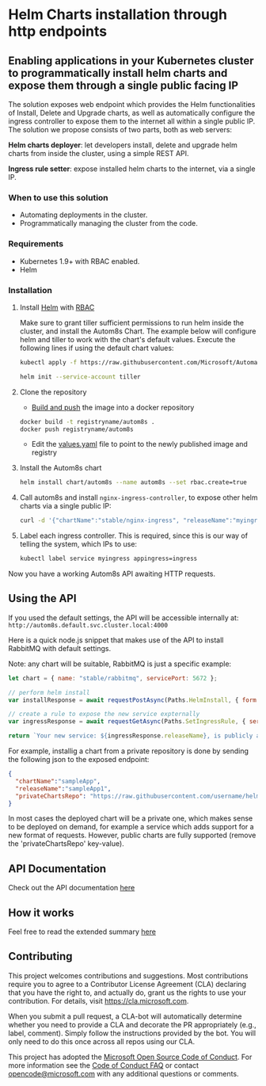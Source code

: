 
# Helm Charts installation through http endpoints

## Enabling applications in your Kubernetes cluster to programmatically install helm charts and expose them through a single public facing IP

The solution exposes web endpoint which provides the Helm functionalities of Install, Delete and Upgrade charts, as well as automatically configure the ingress controller to expose them to the internet all within a single public IP.
The solution we propose consists of two parts, both as web servers:

**Helm charts deployer**: let developers install, delete and upgrade helm charts from inside the cluster, using a simple REST API.

**Ingress rule setter**: expose installed helm charts to the internet, via a single IP.

### When to use this solution

* Automating deployments in the cluster.
* Programmatically managing the cluster from the code.

### Requirements

* Kubernetes 1.9+ with RBAC enabled.
* Helm

### Installation

1. Install [Helm](https://github.com/kubernetes/helm) with [RBAC](https://github.com/kubernetes/helm/blob/master/docs/rbac.md#tiller-and-role-based-access-control)

     Make sure to grant tiller sufficient permissions to run helm inside the cluster, and install the Autom8s Chart.
    The example below will configure helm and tiller to work with the chart's default values. Execute the following lines if using the default chart values:
    ```bash
    kubectl apply -f https://raw.githubusercontent.com/Microsoft/Automation-for-K8S/master/rbac-example/tiller.yaml

    helm init --service-account tiller
    ```
2. Clone the repository
    * [Build and push](https://docs.docker.com/docker-cloud/builds/push-images/) the image into a docker repository

    ```bash
    docker build -t registryname/autom8s .
    docker push registryname/autom8s
    ```

    * Edit the [values.yaml](./chart/autom8s/values.yaml) file to point to the newly published image and registry

3. Install the Autom8s chart

    ```bash
    helm install chart/autom8s --name autom8s --set rbac.create=true
    ```

4. Call autom8s and install `nginx-ingress-controller`, to expose other helm charts via a single public IP:

    ```bash
    curl -d '{"chartName":"stable/nginx-ingress", "releaseName":"myingress"}' -H "Content-Type: application/json" -X POST http://<autom8s-ip>:4000/install
    ```

5. Label each ingress controller. This is required, since this is our way of telling the system, which IPs to use:

    ```bash
    kubectl label service myingress appingress=ingress
    ```

Now you have a working Autom8s API awaiting HTTP requests.

## Using the API

If you used the default settings, the API will be accessible internally at: `http://autom8s.default.svc.cluster.local:4000`

Here is a quick node.js snippet that makes use of the API to install RabbitMQ with default settings.

Note: any chart will be suitable, RabbitMQ is just a specific example:

```js
let chart = { name: "stable/rabbitmq", servicePort: 5672 };

// perform helm install
var installResponse = await requestPostAsync(Paths.HelmInstall, { form: { chartName: "" } });

// create a rule to expose the new service expternally
var ingressResponse = await requestGetAsync(Paths.SetIngressRule, { serviceName: installResponse.serviceName, servicePort: chart.servicePort });

return `Your new service: ${ingressResponse.releaseName}, is publicly accessible on ${ingressResponse.ip}:${ingressResponse.port}`;
```

For example, installig a chart from a private repository is done by sending the following json to the exposed endpoint:

```json
{
  "chartName":"sampleApp",
  "releaseName":"sampleApp1",
  "privateChartsRepo": "https://raw.githubusercontent.com/username/helm_repo/master/index.yaml"
}
```

In most cases the deployed chart will be a private one, which makes sense to be deployed on demand, for example a service which adds support for a new format of requests. However, public charts are fully supported (remove the 'privateChartsRepo' key-value).

## API Documentation

Check out the API documentation [here](./docs/api.md)

## How it works

Feel free to read the extended summary [here](./docs/deepdive.md)

## Contributing

This project welcomes contributions and suggestions.  Most contributions require you to agree to a
Contributor License Agreement (CLA) declaring that you have the right to, and actually do, grant us
the rights to use your contribution. For details, visit https://cla.microsoft.com.

When you submit a pull request, a CLA-bot will automatically determine whether you need to provide
a CLA and decorate the PR appropriately (e.g., label, comment). Simply follow the instructions
provided by the bot. You will only need to do this once across all repos using our CLA.

This project has adopted the [Microsoft Open Source Code of Conduct](https://opensource.microsoft.com/codeofconduct/).
For more information see the [Code of Conduct FAQ](https://opensource.microsoft.com/codeofconduct/faq/) or
contact [opencode@microsoft.com](mailto:opencode@microsoft.com) with any additional questions or comments.